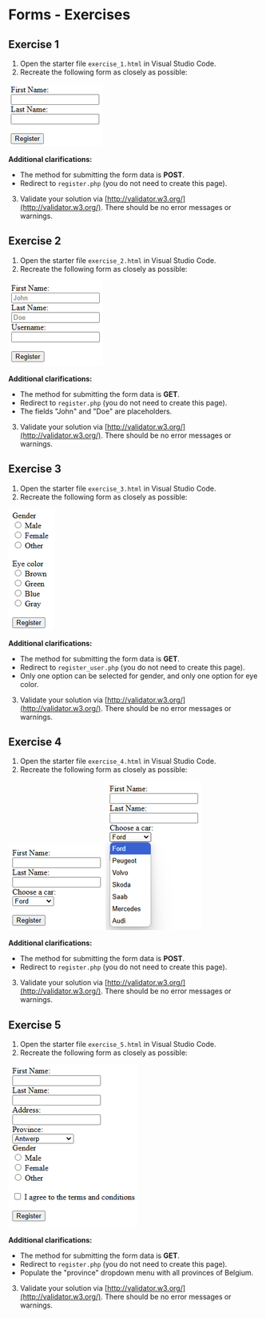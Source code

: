 # Forms - Exercises

## Exercise 1  

1. Open the starter file `exercise_1.html` in Visual Studio Code.  
2. Recreate the following form as closely as possible:  

![Exercise 1 Image 1](./Screenshots/Exercise_1-1.png)  

**Additional clarifications:**  
- The method for submitting the form data is **POST**.  
- Redirect to `register.php` (you do not need to create this page).  

3. Validate your solution via [http://validator.w3.org/](http://validator.w3.org/). There should be no error messages or warnings.  


## Exercise 2  

1. Open the starter file `exercise_2.html` in Visual Studio Code.  
2. Recreate the following form as closely as possible:  

![Exercise 2 Image 1](./Screenshots/Exercise_2-1.png)  

**Additional clarifications:**  
- The method for submitting the form data is **GET**.  
- Redirect to `register.php` (you do not need to create this page).  
- The fields "John" and "Doe" are placeholders.  

3. Validate your solution via [http://validator.w3.org/](http://validator.w3.org/). There should be no error messages or warnings.  


## Exercise 3  

1. Open the starter file `exercise_3.html` in Visual Studio Code.  
2. Recreate the following form as closely as possible:  

![Exercise 3 Image 1](./Screenshots/Exercise_3-1.png)  

**Additional clarifications:**  
- The method for submitting the form data is **GET**.  
- Redirect to `register_user.php` (you do not need to create this page).  
- Only one option can be selected for gender, and only one option for eye color.  

3. Validate your solution via [http://validator.w3.org/](http://validator.w3.org/). There should be no error messages or warnings.  


## Exercise 4  

1. Open the starter file `exercise_4.html` in Visual Studio Code.  
2. Recreate the following form as closely as possible:  

![Exercise 4 Image 1](./Screenshots/Exercise_4-1.png) ![Exercise 4 Image 2](./Screenshots/Exercise_4-2.png)  

**Additional clarifications:**  
- The method for submitting the form data is **POST**.  
- Redirect to `register.php` (you do not need to create this page).  

3. Validate your solution via [http://validator.w3.org/](http://validator.w3.org/). There should be no error messages or warnings.  


## Exercise 5  

1. Open the starter file `exercise_5.html` in Visual Studio Code.  
2. Recreate the following form as closely as possible:  

![Exercise 5 Image 1](./Screenshots/Exercise_5-1.png)  

**Additional clarifications:**  
- The method for submitting the form data is **GET**.  
- Redirect to `register.php` (you do not need to create this page).  
- Populate the "province" dropdown menu with all provinces of Belgium.  

3. Validate your solution via [http://validator.w3.org/](http://validator.w3.org/). There should be no error messages or warnings.  
